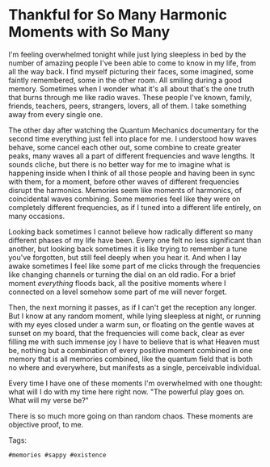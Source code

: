 # Thankful for So Many Harmonic Moments with So Many

I'm feeling overwhelmed tonight while just lying sleepless in bed by the
number of amazing people I've been able to come to know in my life, from
all the way back. I find myself picturing their faces, some imagined,
some faintly remembered, some in the other room. All smiling during a
good memory. Sometimes when I wonder what it's all about that's the one
truth that burns through me like radio waves. These people I've known,
family, friends, teachers, peers, strangers, lovers, all of them. I take
something away from every single one.

The other day after watching the Quantum Mechanics documentary for the
second time everything just fell into place for me. I understood how
waves behave, some cancel each other out, some combine to create greater
peaks, many waves all a part of different frequencies and wave lengths.
It sounds cliche, but there is no better way for me to imagine what is
happening inside when I think of all those people and having been in
sync with them, for a moment, before other waves of different
frequencies disrupt the harmonics. Memories seem like moments of
harmonics, of coincidental waves combining. Some memories feel like they
were on completely different frequencies, as if I tuned into a different
life entirely, on many occasions. 

Looking back sometimes I cannot believe how radically different so many
different phases of my life have been. Every one felt no less
significant than another, but looking back sometimes it is like trying
to remember a tune you've forgotten, but still feel deeply when you hear
it. And when I lay awake sometimes I feel like some part of me clicks
through the frequencies like changing channels or turning the dial on an
old radio. For a brief moment *everything* floods back, all the positive
moments where I connected on a level somehow some part of me will never
forget. 

Then, the next morning it passes, as if I can't get the reception any
longer. But I know at any random moment, while lying sleepless at night,
or running with my eyes closed under a warm sun, or floating on the
gentle waves at sunset on my board, that the frequencies will come back,
clear as ever filling me with such immense joy I have to believe that is
what Heaven must be, nothing but a combination of every positive moment
combined in one memory that is all memories combined, like the quantum
field that is both no where and everywhere, but manifests as a single,
perceivable individual. 

Every time I have one of these moments I'm overwhelmed with one thought:
what will I do with my time here right now. "The powerful play goes on.
What will my verse be?"

There is so much more going on than random chaos. These moments are
objective proof, to me.

Tags:

    #memories #sappy #existence
